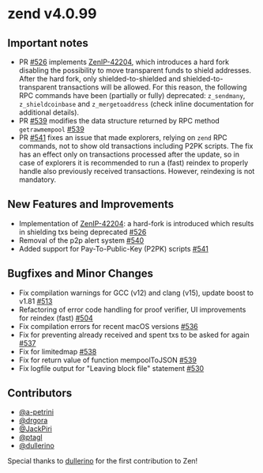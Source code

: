 zend v4.0.99
=========

## Important notes
- PR [#526](https://github.com/HorizenOfficial/zen/pull/526) implements [ZenIP-42204](https://github.com/HorizenOfficial/ZenIPs/blob/master/zenip-42204.md), which introduces a hard fork disabling the possibility to move transparent funds to shield addresses. After the hard fork, only shielded-to-shielded and shielded-to-transparent transactions will be allowed. For this reason, the following RPC commands have been (partially or fully) deprecated: `z_sendmany`, `z_shieldcoinbase` and `z_mergetoaddress` (check inline documentation for additional details).
- PR [#539](https://github.com/HorizenOfficial/zen/pull/541) modifies the data structure returned by RPC method `getrawmempool` [#539](https://github.com/HorizenOfficial/zen/pull/539)
- PR [#541](https://github.com/HorizenOfficial/zen/pull/541) fixes an issue that made explorers, relying on `zend` RPC commands, not to show old transactions including P2PK scripts. The fix has an effect only on transactions processed after the update, so in case of explorers it is recommended to run a (fast) reindex to properly handle also previously received transactions. However, reindexing is not mandatory.

## New Features and Improvements
- Implementation of [ZenIP-42204](https://github.com/HorizenOfficial/ZenIPs/blob/master/zenip-42204.md): a hard-fork is introduced which results in shielding txs being deprecated [#526](https://github.com/HorizenOfficial/zen/pull/526)
- Removal of the p2p alert system [#540](https://github.com/HorizenOfficial/zen/pull/540)
- Added support for Pay-To-Public-Key (P2PK) scripts [#541](https://github.com/HorizenOfficial/zen/pull/541)

## Bugfixes and Minor Changes
- Fix compilation warnings for GCC (v12) and clang (v15), update boost to v1.81 [#513](https://github.com/HorizenOfficial/zen/pull/513)
- Refactoring of error code handling for proof verifier, UI improvements for reindex (fast) [#504](https://github.com/HorizenOfficial/zen/pull/504)
- Fix compilation errors for recent macOS versions [#536](https://github.com/HorizenOfficial/zen/pull/536)
- Fix for preventing already received and spent txs to be asked for again [#537](https://github.com/HorizenOfficial/zen/pull/537)
- Fix for limitedmap [#538](https://github.com/HorizenOfficial/zen/pull/538)
- Fix for return value of function mempoolToJSON [#539](https://github.com/HorizenOfficial/zen/pull/539)
- Fix logfile output for "Leaving block file" statement [#530](https://github.com/HorizenOfficial/zen/pull/530)

## Contributors
* [@a-petrini](https://github.com/a-petrini)
* [@drgora](https://github.com/drgora)
* [@JackPiri](https://github.com/JackPiri)
* [@ptagl](https://github.com/ptagl)
* [@dullerino](https://github.com/dullerino)

Special thanks to [dullerino](https://github.com/dullerino) for the first contribution to Zen!

